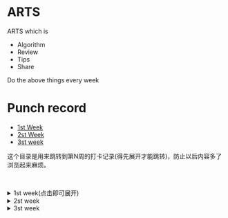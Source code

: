 # ARTS

ARTS which is 

- Algorithm
- Review
- Tips
- Share

Do the above things every week

# Punch record

- [1st Week](#1)
- [2st Week](#2)
- [3st week](#3)

这个目录是用来跳转到第N周的打卡记录(得先展开才能跳转)，防止以后内容多了浏览起来麻烦。

&nbsp;
&nbsp;
&nbsp;
&nbsp;

 

<details>
	<summary>1st week(点击即可展开)</summary>
	
### <span id="1">Algorithm</span>

```
1. Two Sum(Easy)

Given an array of integers, return indices of the two numbers such that they add up to a specific target.

You may assume that each input would have exactly one solution, and you may not use the same element twice.

Example:

Given nums = [2, 7, 11, 15], target = 9,

Because nums[0] + nums[1] = 2 + 7 = 9,
return [0, 1].
```

solution:
```golang
# 两次遍历，暴力破解，时间复杂度为 O(n^2)
func twoSum(nums []int, target int) []int {
    for i:=0;i<len(nums);i++{
        for j:=0;j<len(nums);j++{
            if i!=j&&nums[i]+nums[j]==target{
                return []int{i,j}
            }
        }
    }
    return []int{}
}
```



### review

最近在学MIT的 [6.828](https://pdos.csail.mit.edu/6.828/2018/schedule.html),一门教你怎么动手设计与实现一个操作系统内核的课程。在学习的过程中有个作业是熟悉汇编语言，所以我打算翻译一下这本书的中的汇编语言部分的1.3一小节。
[PC Assembly Language Book](https://pdos.csail.mit.edu/6.828/2018/readings/pcasm-book.pdf)

<details>
  <summary>(点击即可展开翻译的内容)</summary>

## 1.3 汇编语言
### 1.3.1机器语言
每一种类型的CPU都只能明白它独自的机器语言，机器语言中的指令是以字节的形式存储在内存中的数据，每个指令都拥有着它唯一的数字码，也被称为操作码(operation code),许多指令同时还包含着数据。

机器语言远没有高级语言那么简单易读，比如把EAX和EBX寄存器加起来的值赋给EAX可以写为：

    03 C3
这确实难以读懂，所幸的是一个程序可以调用汇编器代替人类完成这些沉闷的工作

### 1.3.2 汇编语言
一个汇编程序将会以文本的形式存储起来，每个汇编指令都精确地代表着一个机器指令。比如用汇编描述上面的机器码可以写为：

    add eax,ebx
这么看起来确实比机器语言简单易读多了，add这个词是加法指令的助记符。汇编指令的通用格式为：

    助记符(指令)   操作数(运算对象)
一个汇编器就是一个阅读带有汇编指令的文本文件并将其转换为机器指令的程序。而编译器就是为高级语言做类似转换的程序，一个汇编器会比编译器要简单得多，每一条汇编声明都直接表示着一个机器指令，高级语言则更为复杂且需要更多的机器指令表示。

  高级语言和汇编语言之间还有一个很重要的差异，每一种CPU除了有自己的机器语言外还有自己才能读懂的汇编语言，所以通过汇编语言在不同机器架构之间移植程序要比高级语言复杂得多。
  
  本书的例子使用Netwide的汇编，简称为 NASM，它可以在互联网上免费获取。更通用的汇编是微软的汇编 (MASM)或者 Borland的汇编 (TASM), MASM/TASM 与 NASM的汇编语言在语法上有些差异
  
  ### 1.3.3 运算对象
  不同机器码的运算对象在数量与类型上都有所不同，每个指令本身都有一个固定的运算对象(0到3)，操作数可以拥有以下类型：
  
- 寄存器(register):这些操作数可以直接调用ＣＰＵ寄存器的内容
- immediate(直译过来好怪):这些是指令自身固定的值
- implied:这些操作数没有直接的显示出来，比如使用增加指令把一个数加到寄存器或内存中，那个数就是隐式的
- 
### 1.3.4 基本指令
最基本的指令是 MOV指令，它将数据从一个地方移动另一个地方(就像高级语言的赋值操作符)。例如：

    mov dest,src
这个指令将 src中的数据复制到dest中，需要注意的是两个运算对象都不能为内存运算对象，((直译过来的，我也没明白什么是内存运算对象)。而且在使用各种指令的时候需要注意一些专有的规则，比如两个运算对象大小必须相等。例子：
    
    mov eax,3; 将3存入EAX寄存器中(3是immediate 操作数)
    mov bx,ax; 将AX的值存入BX寄存器中

ADD指令通常用于整数的相加

    add eax,4; eax = eax + 4
    add al,ah; al = al + ah

SUB指令用于整数的相减

    sub bx,10; bx = bx - 10
    sub ebx,edi; ebx = ebx -edi

INC和DEC为自增和自减运算符
    inc ecx ; ecx++
    dec dl ; dl--

### 1.3.5 Directives(指令?)
指令是汇编器的工件而不是CPU的(A directiveis an artifact of the assembler not the CPU)，它们通常用于命令汇编器执行某些任务，他们不需要翻译成机器码，directives通常用于:

- 定义常量
- 申请内存
- 将内存分段
- 按条件选择源码/条件编译？(conditiionally include source code)
- 包含其他文件
- 
NASM汇编像C语言一样拥有预处理器这个机制，而且还有很多预处理器命令。不同之处在于，NASM的预处理命令以%开头，而不是#

**equ 命令**

equ命令用于定义一个符号(symbol)，符号被命名为常量，可以在汇编程序中使用，格式如下：

    sybol equ value ;符号的值不可以再重新定义
    
**%define 命令**

%define 就像c中的#define，被用来定义常量宏，例如：

    %define SIZE 100
    move eax,SIZE
上面这段代码定义了一个值为100的常量宏SIZE，并将SIZE赋值给eax。宏比符号(symbol)更加灵活，可以重新给定义(赋值)，而符号(symbol)不可以

**数据命令(data directives)**

数据命令(data directives)用于为数据段(data segment)申请内存空间，有两种方式可以让内存得以保留，一是单纯地申请一块内存空间，二是申请内存空间并初始化值。第一种方法可以通过RES X命令来实现，X表示对象的大小，下面有一张表格说明了X的大小


|    Unit    | Letter |
|------------|--------|
| byte       | B      |
| word       | W      |
| doble word | D      |
| quad word  | Q      |
| ten bytes           |T        |

第二中方法用DX命令，X代表对象的大小，下面的例子演示了两种方法的不同，通常用一个标签标记内存中的位置，可以通过这个标签来引用这块内存

    L1    db     0        ; byte labeled L1 with initial value 0
    L2    dw     1000     ; word labeled L2 with initial value 1000
    L3    db     110101b  ; byte initialized to binary 110101 (53 in decimal)
    L4    db     12h      ; byte initialized to hex 12 (18 in decimal)
    L5    db     17o      ; byte initialized to octal 17 (15 in decimal)
    L6    dd     1A92h    ; double word initialized to hex 1A92
    L7    resb   1        ; 1 uninitialized byte
    L8    db     "A"      ; byte initialized to ASCII code for A (65)
    
    单引号和双引号效果都一样，所定义的数据会被存储在连续的内存中，如L2会紧跟着L1的位置

    L9    db     0, 1, 2, 3              ; defines 4 bytes   
    L10   db     "w", "o", "r", ’d’, 0   ; defines a C string = "word"  
    L11   db     ’word’, 0               ; same as L10

    当定义一个很长的序列的时候，NASM的times就可以排上用场了，这个命令以指定的次数重复一个操作数
    L12   times 100 db 0                 ; equivalent to 100 (db 0)’s
    L13   resw   100                     ; reserves room for 100 words

代码中的标签可以用来引用数据，有两种使用标签的方式。如果只是单纯一个标签，它会被当成一个数据的地址(或偏移)。如果标签被放在一个方括号("[]")里，他会被当成那块地址上的数据。换句话说，第一种用法就像C中的指针，标签表示一个内存地址。第二种就像C中的反引用操作符(* pointer)，以指针反引变量的值(MASM/TASM的语法则稍有些不同)。注意在32位模式下，地址也是32位的，标签使用例子如下：

    mov    al, [L1]      ; copy byte at L1 into AL2
    mov    eax, L1       ; EAX = address of byte at L1
    mov    [L1], ah      ; copy AH into byte at L1
    mov    eax, [L6]     ; copy double word at L6 into EAX
    add    eax, [L6]     ; EAX = EAX + double word at L6
    add    [L6], eax     ; double word at L6 += EAX
    mov    al, [L6]      ; copy first byte of double word at L6 into AL
    
例子的最后一行演示了NASM汇编的一个重要特性，汇编器并不知道它所引用的那个数据的类型，能否正确地使用标签取决于程序员的水平。稍后你会看到很多例子，将数据的地址存入寄存器中，并且就像使用C的指针变量一样使用寄存器。同样地，汇编器也不会检查指针是否正确地被使用，所以汇编语言比C更容易出错。

思考下列指令：

    mov    [L6], 1             ; store a 1 at L6
这条声明出现了 "未指定操作大小的错误"，为什么呢？因为汇编器不知道把要1当成byte、
word、还是doble word类型，所以应该改为这样：

    mov    dword [L6], 1             ; store a 1 at L6
    
等于告诉了汇编器将1当成 doble word类型，或者你改为其他类型也可以：WORD、BYTE。

### 1.3.6 输入输出

输入输出是非常依赖于系统的活动，它调用了系统硬件的接口。比如像C这类高级语言，提供了为执行日常任务的标准库，标准库中拥有着简单、统一的I/O编程接口。而汇编语言只提供非标准库，它们可以直接访问硬件(保护模式下的特权操作)，或使用操作系统系统底层调用。

汇编语言与C语言的组合的情况很常见，有一个好处就是汇编可以使用C标准库中的I/O接口，但得清楚它们之间调用的规则，而且规则很复杂，暂时就不介绍了(稍后有介绍)。为了简化这些规则，作者封装了底层的细节，提供了一系列简单的接口。如下：

    print_int 打印存储在EAX中的整型值
    print_char 打印存储在AL中的ASCII值
    print_string 打印存储在EAX中的字符串内容
    print_nl 打印换行符
    read_int 从键盘读入输入，将其存入EAX寄存器中
    read_char 从键盘读取输出，将其ASCII码存如EAX寄存器中

除了读接口，其他接口都保留了寄存器的值，这些接口修改寄存器的值。为了能使用这些接口，得先用预处理命令声明，格式为: %include ，调用作者的接口则使用以下命令:

    %include "asm_io.inc"
如要使用打印接口，先载入包含正确值的EAX，然后使用CALL指令调用它。CALL命令就相当于高级语言的函数调用，它会跳转到函数调用的地方，执行完毕后再返回。下面将有几个例子演示I/O接口的使用：

### 1.3.7 调试

作者的库中还包含了一些调试程序，这些接口显示了计算机的状态，接口实际上是保存CPU当前状态的宏，然后开启一个子进程(subroutine)调用。这些宏定义在"asm_io.in"文件中，宏可以像使用普通命令一样被使用，宏中的运算对象以分号隔开。

这里有四个调试接口，dumpregs ,dumpmem, dumpstack, dumpmath，分别显示寄存器、内存、栈(stack)、数字协处理器(math coprocessor)的值.

- dump_regs:这个宏将计算机寄存器的值打印到标准输出中(十六进制格式)，同时也显示FLAGS寄存器中的位集合(bits set),比如，0 FLAGS为1，则显示ZF，如果为0，则不显示(f the zero flag is 1,ZFis displayed. If it is 0, it is not displayed),同时它还打印一个整型参数,这个可以用来区别不同的dumpregs命令
- dump_mem：这个宏打印内存中的值(十六进制)，同时作为ASCII字符。它们是由分号分隔的3个参数，第一个是标记输出的整数(仅作为dumpregs的参数)，第二个参数是一个地址，最后一个参数是在地址后显示的16字节段落(paragraph)的数量,显示的内存会在请求地址的第一个段落边界处开始。
- dump_stack:这个宏会输出CPU栈中的值(栈会在第四章中提到),栈被组织为doble word类型，接口也会以这种类型显示它，它也是由分号分隔的3个参数，第一个参数是整型的标签(就像 dump_regs),第二个是地址之下EBP寄存器拥有的double word个数，第三个是EBP地址之上的double word个数(the second is the number of double words to displaybelowthe addressthat theEBPregister holds and the third argument is the number ofdouble words to displayabovethe address inEBP)
- dump_math:这个宏会输出数字协处理(math coprocessor)寄存器中的值，它用单个参数标记输出，就像dump_regs所做的一样。

    


</details>

**感想**

这应该算是我第一次真正意义上的翻译技术文档，我发现翻译文档是件苦活，而且我的英语水平很一般连四级都没过(虽然我觉得我已经超过了这个水平)，翻译起来就更不容易了，但为了提高英语阅读能力，还是咬牙下决心把它翻译出来。在翻译过程中所遇到的一些词和句子直译起来很奇怪，这种情况我就把原文粘贴下来放在括号里，还有些翻译过来太啰嗦了，会使读者混淆其义，我就做一些适当的更改，使其读起来更流畅些。虽然只是翻译一小节，但却整整花了我一天的时间，同时收获也不小，发现自己慢慢地适应了这个过程。

我之所以翻译这个文档，一是觉得自己的英语阅读水平很一般，而这种水平的阅读能力在阅读英语原文时，有种似懂非懂的云里雾里的感觉，这会使我在阅读时漏掉某些重要的概念，很多概念往往隐含在简单的行里字间的描述，而如果把它翻译过来就会有种"踏实"的感觉，因为翻译的过程首先是你先清楚每个单词的意思，然后按照感觉把这些单词的顺序进行整理，组合成一个通顺流畅的句子。(好吧，我承认在面对一些复杂的从句的时候，我的语法水平已经帮不上忙了，愧对老师)有时候为了使句子更符合英文的原意，不能直译，还得适当的进行添加或删除某些部分。这个过程一开始很痛苦，但慢慢地适应后收获还是不错的。

### Tips

分享一个有意思的markdown语法技巧，比如有时候我们在写作的时候，为了提供一个简洁的大纲，希望把某些细节隐藏起来，方便读者阅读(其实我上面就有用到这个技巧，那个三角号，点击即可展开内容)，下面做一个演示：

**BASH语法**

<details>
	<summary>变量声明</summary>

```bash
NAME="John"
echo $NAME
echo "$NAME"
echo "${NAME}!"
```
</details>


<details>
	<summary>条件执行</summary>

```bash
git commit && git push
git commit || echo "Commit failed"
```
</details>


<details>
	<summary>函数声明与使用</summary>

```bash	
get_name() {
  echo "John"
}
echo "You are $(get_name)"
```

</details>

嘻嘻，是不是很有意思，点一下就展开，再点一下就收缩了。其实它是通过两个标签实现的，格式如下 

	<details>
		<summary>这里写概要</summary>

		这里写你想收缩起来的内容(注意，最好空一行，否则有些markdown语法会解释失败)
	</details>
好了，就这么简单。


### Share

在学习汇编的过程中，遇到两种风格的汇编，NASM和GNU的汇编，前者使用Intel语法，后者使用AT&T语法。它们之间的语法有些不同(在我看来是很大的不同),这里有篇[文章](http://www.delorie.com/djgpp/doc/brennan/brennan_att_inline_djgpp.html)简单的介绍它们之间的不同

比如 命名寄存器：

	AT&T:  %eax
	Intel: eax

寄存器的顺序(AT&T和Intel顺序相反)：

	AT&T: movl %eax ,%ebx
	Intel: mov ebx ,eax

常量/immedite 值，AT&T多了个前缀"%":

	AT&T: movl %_booga ,%eax
	Intel: mov  eax,_booga


虽然作者说他是AT&T汇编的粉丝，还声称AT&T语法比较有逻辑性，但我怎么看都觉得AT&T语法有些反人类，多了很多没有必要的东西，远不如Intel语法简洁，或许是我刚接触汇编的原因把。	
</details>

	
<details>
	<summary>2st week</summary>

### <span id="2">Algorithm</span>

<details>
	<summary>题目</summary>

```
70. Climbing Stairs(Easy)
You are climbing a stair case. It takes n steps to reach to the top.

Each time you can either climb 1 or 2 steps. In how many distinct ways can you climb to the top?

Note: Given n will be a positive integer.

Example 1:

Input: 2
Output: 2
Explanation: There are two ways to climb to the top.
1. 1 step + 1 step
2. 2 steps
Example 2:

Input: 3
Output: 3
Explanation: There are three ways to climb to the top.
1. 1 step + 1 step + 1 step
2. 1 step + 2 steps
3. 2 steps + 1 step
```

</details>

<details>
	<summary>解法</summary>

**思路**

爬楼梯，每次可以上一阶或两阶，当有n阶楼梯时，那么走到第n阶的方法数等于第n-1和第n-2的方法书之和，这其实就是一个fibonacci数列:

f(n) = f(n-1)+f(n-2)

**代码**
```golang
func climbStairs(n int) int {
    if n<=2{
        return n
    }
    a,b:=1,2
    
    for i:=0;i<n-2;i++{
        a,b=b,a+b
    }
    return b
    
}
```
</details>

### Review

这周忙于找工作，和赶毕业论文，弄得焦头烂额。本想拖到周日再写，但是周日还要面试，趁今晚有点空闲时间就写了，本周的review打算翻译与linux 系统日志相关的文章。

我们在学习linux过程中都某些分水岭，比如刚开始基础linux的时候只会简单的命令，如 ls、cd、ping 等简单命令，后来慢慢开始了解如何关闭一个进程，如何创建一个用户，如何更改文件的权限等。但我们肯定不会只满足于此，而如果想向下一个阶段迈进，达到能独立编写shell脚本，处理一些日常任务，就需要系统地接触linux中各方面的知识。分享一个系统地学习linux基础的网站,[点击即可](https://linuxjourney.com/)。

这个网站从最基本的文件系统操作，到简单的字符串处理，再到内核相关的知识都有涵盖，而且每一个重要的知识点都专门分一个主题来介绍，这周打算翻译系统日志部分

<details>
	<summary>点击查看翻译内容</summary>

### 1. 系统日志

你系统中的后台服务、内核、守护进程无时不刻都在运行，自然也会产生一些数据以日志的形式保存在系统中，它以人类可读的日记方式记载着操作系统中发生的事件，而这些数据通常保存在 /var目录下，/var目录保存着可变化的数据，比如日志。

这些日志信息是如何从系统中获取的呢？它是由一个叫 "syslog"的服务把这些信息发送给系统日志器(system logger)

syslog通常包含许多组件，其中一个重要的组件是"syslogd"守护进程(更新的linux发行版中使用rsyslogd)，它等待系统产生的事件消息，并过滤出它想要的，然后将其以文件的格式存起来或发送给终端，也可能会将它丢弃。

你可能会觉得这个系统日志器会统一存放并管理日志，但恰恰相反，你会看到许多应用都有自身的日志规则并生成不同的日志文件，不过通用格式的日志都会包含时间戳(timestamp)和日志细节

这里从日志中摘抄一行作为例子：
```

pete@icebox:~$ less /var/log/syslog

Jan 27 07:41:32 icebox anacron[4650]: Job `cron.weekly' started
```

可以看到cron服务在1月27 07:41:32运行cron.weekly，当然你也可以查看收集在/var/log/syslog中的所有日志信息

### 2. syslog服务

syslog服务管理日志和将日志发送到系统日志器(system logger)中，Rsyslog则是syslog的升级版，大多数linux发行版应该都会使用这个升级版，所有syslog所收集的日志都可以在/var/log/syslog中找到(除了认证信息)。

为了找出系统日志器(system logger)所维护的文件，得查找/etc/rsyslog.d中配置文件

```
pete@icebox:~$ less /etc/rsyslog.d/50-default.conf 

# First some standard log files.  Log by facility.

#

auth,authpriv.*                 /var/log/auth.log

*.*;auth,authpriv.none          -/var/log/syslog

#cron.*                         /var/log/cron.log

#daemon.*                       -/var/log/daemon.log

kern.*                          -/var/log/kern.log

#lpr.*                          -/var/log/lpr.log

mail.*                          -/var/log/mail.log

#user.*                         -/var/log/user.log
```

文件中的日志规则代表，左边的选择器将日志输出到到右边的文件中。有一点需要注意，并不是所有的应用或服务都是用rsyslog管理它们的日志，所以如果你想知道他们具体使用什么管理日志，得在这个目录里找

让我们来看一下日志是如何运作的，你可以手动的用日志器命令发送一条日志：

```
logger -s Hello
```
好了，你可以查看 /var/log/syslog文件，你会发现多了一条日志。

### 3. 通用日志(general logging)

系统中包含了许多的日志文件，很多重要的日志都放在/sys/log目录下，但我们并不会分析所有这些日志文件，我们选择几个主要的来讨论。

有两种通用的日志文件可以查看系统正在做的事

**/var/log/messages**
这个日志包含了非紧急(non-critical)、非调试(not-debug)消息，包括启动(bootup)、验证(auth)、计划任务(cron)、守护进程(daemon)中所输出的日志,可以帮助你查看你的机器是如何运作的

**/var/log/syslog**
这个文件包含了除验证(auth)外的所有消息，对于在你机器上的错误调试非常有用。

这两个日志文件对于追查错误来说，已经足够了。但是，如果您只想查看特定的日志组件，那么也会有单独的日志

### 4. 内核日志

**/var/log/dmesg**

在启动时，系统会记录内核缓冲区中的信息，它展示了系统在启动时硬件驱动、内核和内核状态的一些信息。你可以在/var/log/dmesg 文件中找到这些信息，这些信息每次在启动的时候都会被刷新。或许你现在暂时用不上，但当你遇到某些与启动相关或硬件驱动的问题时，这个日志就派上用场了，你甚至可以用dmesg 命令查看这些信息。

**/var/log/kern.log**

另一你可以查看内核信息的文件是/var/log/kern.log ，它记录了系统中的事件与内核信息，也包括dmesg的输出。


### 5. 验证日志(Authentication Logging)

当你登录出现问题时，身份验证日志可以帮到你。

**/var/log/auth.log** 这个文件包含了系统授权日志，如用户登录和使用的认证方法。

样例：

	Jan 31 10:37:50 icebox pkexec: pam_unix(polkit-1:session): session opened for user root by (uid=1000)



### 6. 管理日志文件

日志文件生成了许多数据，这些数据被存储在磁盘中，同时也带来了许多问题。大多数情况下，我们只想查看更新的日志，同时更高效地管理磁盘空间。如何做到这点呢?答案是： logrotate

logrotate 工具为我们提供了日志管理，它有一个配置文件允许我们指定数目或指定哪些日志需要保存，也可以压缩日志节省存储空间。logrotate工具作为计划任务(cron)每天运行一次，配置文件可在/etc/logrotate.d.中找到。

虽然还有其他管理日志的工具，但logrotate是最常用的一个。


</details>

### Tips

分享一个有意思的技巧，系统中(包含Window和类UNIX)的hosts文件。

我们都知道当在浏览器输入域名的时候，浏览器会调用系统的接口向DNS查询对应的IP，但其实在DNS查询之前，它是先查找hosts文件中域名映射的IP，也就是说hosts文件的优先级是比DNS查询要高的。

那么这有什么用呢？你想啊，如果我把百度的域名 www.baidu.com 映射到0.0.0.0，那就意味着你每次访问百度都会映射到一个无效的IP，自然就上不了网了。

你可以用来搞怪别人，写一个脚本把一些主流的域名都映射到无效的IP，然后他会发现怎么突然上不了网了，但是我建议你在干这个之前先买好保险。

你甚至可以用来屏蔽一些广告，把一些广告的域名映射到一个无效的IP中，这样每次都加载失败自然就等于把广告屏蔽了。

下面以Ubuntu为例，以管理员权限权限打开/etc/hosts文件(因为文件权限只允许管理员写入)：

	vim /etc/hosts

然后你会看到类型的内容:

```
127.0.0.1	localhost
127.0.1.1	jack-VirtualBox

# The following lines are desirable for IPv6 capable hosts
::1     ip6-localhost ip6-loopback
fe00::0 ip6-localnet
ff00::0 ip6-mcastprefix
ff02::1 ip6-allnodes
ff02::2 ip6-allrouters
```

然后在第三行下添加:

	0.0.0.0   www.baidu.com

用vim保存退出的时候记得带上！符号，即: wq!  (因为文件权限只允许管理员写入)

好了，然后你上一下百度，发现上不了，^_^.

### Share

本周的Share打算分享一位网友的博客，他把Leetcode上大部分题都刷完了，而且很多题还给了几种解法并详细地分析思路，然后做一个汇总。我其实真的很佩服这些人，上千道算法题，即使每天刷一道，而且得连续不断地刷，这样也要两年多的时间。这还没完，还把解过的题都整理起来，附上解题思路，这个过程想想都觉得十分不容易。

我特别的佩服这些人的毅力，他们一直都是我学习的榜样，而且我也打算要这么干，md,想想都刺激。

好了，链接在这，[点就好](https://www.cnblogs.com/grandyang/p/4606334.html)
</details>

<details>
	
<summary>3st week</summary>

### <span id="3">Algorithm</span>

<details>

<summary>题目</summary>

```
Given an array nums and a value val, remove all instances of that value in-place and return the new length.

Do not allocate extra space for another array, you must do this by modifying the input array in-place with O(1) extra memory.

The order of elements can be changed. It doesn't matter what you leave beyond the new length.

Example 1:

Given nums = [3,2,2,3], val = 3,

Your function should return length = 2, with the first two elements of nums being 2.

It doesn't matter what you leave beyond the returned length.
Example 2:

Given nums = [0,1,2,2,3,0,4,2], val = 2,

Your function should return length = 5, with the first five elements of nums containing 0, 1, 3, 0, and 4.

Note that the order of those five elements can be arbitrary.

It doesn't matter what values are set beyond the returned length.
```
</details>

<details>

<summary>解法</summary>

要求in-place操作移除给定数组上的指定元素，很明显用双指针的思想，遍历一遍即可。用一个"指针"记录非val元素的索引，一个"指针"遍历整个数组，如果遇到非val元素，两个"指针"交换位置即可，时间复杂度O(n)

```golang
func removeElement(nums []int, val int) int {
    if len(nums)<1{
        return 0
    }
    index:=-1
    
    for i:=0;i<len(nums);i++{
        if nums[i]!=val{
            index++
            nums[i],nums[index]=nums[index],nums[i]
        }
        
    }
    return index+1
    
}
```

</details>

### Review

这周给找工作的事弄得有些迷茫了，面了两家结果都不太理想，算了车到山前必有路。

本周翻译与系统初始化相关的一部分内容

<details>
	
<summary>翻译内容(点击即可展开)</summary>

英语还没过四级，翻译水平有限，轻喷。

### System V 概述

init主要作用是用来启动或关闭系统中主要的进程，在 Linux中主要有三种init的实现，分别是System V, Upstart 和 systemd，在本节中将介绍最传统的init版本，也叫System V init或Sys V (发'System Five'的音)

鉴别你系统中是否使用System V init很简单，如果你的系统中包含 /etc/initab 文件，则说明很有可能就是使用该版本的init。

Sys V 按顺序地启动或关闭进程，比如你想启动foot-a 和foot-b进程，必须确保foot-a已经运行了才能执行foot-b。Sys V是以脚本的形式执行这些操作，你可以编写自己的脚本或使用系统内置的。(直译过来感觉有些啰嗦，就删了部分内容)

使用init的这种实现的优点是，解决依赖关系相对容易，但一次只能启动或关闭一个进程，执行foo-b前得先执行foo-a，所以性能并不理想。

当运行Sys V时，机器的状态由运行级别定义，运行级别被设定为0-6。这些模式在不同的发行版上有些不同，但大致如下:

	0: 关闭(Shutdown)
	1: (单一用户模式)Single User Mode
	2: (无网络多用户模式)Multiuser mode without networking
	3: (有网络多用户模式)Multiuser mode with networking
	4: (未使用)Unused
	5: (带图形界面有网络的多用户模式)Multiuser mode with networking and GUI
	6: (重启)Reboot

当你的系统启动时，它会查看你所运行的级别，并执行位于该运行级别配置中的脚本。这些脚本位于 /etc/rc.d/rc[运行级别数字].d/ or /etc/init.d下，以S(start)和K(kill)开头的脚本名则代表启动和关闭，字符旁的数字代表运行在其中的序列，比如:

	pete@icebox:/etc/rc.d/rc0.d$ ls

	K10updates  K80openvpn        

表明当运行级别切换到0时，机器将尝试运行脚本终止 updates和openvpn服务。你可以在/etc/inital文件中查看机器启动时的运行级别，当然也可以改变默认的运行级别。

有一点需要注意，Sys V正在缓慢地被取代，或许不是今天或几年后。但是即便被取代，你也会看到运行级别这个概念出现在其他init的实现中，这主要是为了支持那些仅使用System V init脚本启动或停止的服务

### System V 服务

你可以使用许多命令行工具来管理 System V 服务

列出所有服务

	service --status-all

开启一个服务
	
	sudo service  networking start

停止一个服务

	sudo service networking stop

重启一个服务

	sudo service networking restart

这些命令并非只针对System V服务有效，同时也可以用来管理Upstart 服务。因为linux正在尝试从传统的Sys V init 脚本中迁移，所以还得需要一些工具帮助它过渡。

### Upstart 概述

Upstart按标准(canonical)开发，所有曾经有一段时间是ubuntu上的init实现。但是现代化的Ubuntu init实现时systemd。

Upstart被创造来改善了Sys V中的某些问题，比如严格的启动过程、阻塞任务等。Upstart的事件和工作驱动模型(job driven model)允许它在事件发生时对事件做出响应

鉴别你系统中是否使用Upstart很简单，只要看是否存在/usr/share/upstart目录即可

jobs是upstart 执行的操作，事件(events)是从其他进程接收的消息用于触发作业(jobs)，下面来看一下jobs列表与它的配置

```

pete@icebox:~$ ls /etc/init

acpid.conf                   mountnfs.sh.conf

alsa-restore.conf            mtab.sh.conf

alsa-state.conf              networking.conf

alsa-store.conf              network-interface.conf

anacron.conf                 network-interface-container.conf
```

在job的配置里，包含了如何开始和什么时候开启job的信息

比如在networking.conf文件中，可以简单的描述为

```

start on runlevel [235]

stop on runlevel [0]
```

这意味着在运行级别2、3、5时会开启networking设置，在运行级别为0时关闭它。当查看不同地job配置文件时，会有许多种编写配置文件的方式.


Upstart工作流程

1. 首先从/etc/init文件中加载job配置
2. 一旦启动事件发生，它将运行由事件触发的作业(job)
3. 这些作业(job)会产生新的事件，而新的事件又会触发更多的作业(job)
4. upstart持续地重复这个过程，直到执行完待完成的作业


</details>



### Tips

本周Tips分享如何在Ubuntu下更好软件源的方式，这是以前写的一篇[文章](https://segmentfault.com/a/1190000017244124)。 这几天没在状态，没怎么输入，都在翻老底了。

### Share

本周要分享一段代码，或许与最初陈皓前辈所提的ARTS标准有些偏移，但我觉得很有意思，所以拿出来分享一下。

<details>
<summary>shell版俄罗斯方块代码</summary>

```bash
#!/bin/bash
 
# Tetris Game
# 10.21.2003 xhchen<[email]xhchen@winbond.com.tw[/email]>
 
#APP declaration
APP_NAME="${0##*[\\/]}"
APP_VERSION="1.0"
 
 
#颜色定义
cRed=1
cGreen=2
cYellow=3
cBlue=4
cFuchsia=5
cCyan=6
cWhite=7
colorTable=($cRed $cGreen $cYellow $cBlue $cFuchsia $cCyan $cWhite)
 
#位置和大小
iLeft=3
iTop=2
((iTrayLeft = iLeft + 2))
((iTrayTop = iTop + 1))
((iTrayWidth = 10))
((iTrayHeight = 15))
 
#颜色设置
cBorder=$cGreen
cScore=$cFuchsia
cScoreValue=$cCyan
 
#控制信号
#改游戏使用两个进程，一个用于接收输入，一个用于游戏流程和显示界面;
#当前者接收到上下左右等按键时，通过向后者发送signal的方式通知后者。
sigRotate=25
sigLeft=26
sigRight=27
sigDown=28
sigAllDown=29
sigExit=30
 
#七中不同的方块的定义
#通过旋转，每种方块的显示的样式可能有几种
box0=(0 0 0 1 1 0 1 1)
box1=(0 2 1 2 2 2 3 2 1 0 1 1 1 2 1 3)
box2=(0 0 0 1 1 1 1 2 0 1 1 0 1 1 2 0)
box3=(0 1 0 2 1 0 1 1 0 0 1 0 1 1 2 1)
box4=(0 1 0 2 1 1 2 1 1 0 1 1 1 2 2 2 0 1 1 1 2 0 2 1 0 0 1 0 1 1 1 2)
box5=(0 1 1 1 2 1 2 2 1 0 1 1 1 2 2 0 0 0 0 1 1 1 2 1 0 2 1 0 1 1 1 2)
box6=(0 1 1 1 1 2 2 1 1 0 1 1 1 2 2 1 0 1 1 0 1 1 2 1 0 1 1 0 1 1 1 2)
#所有其中方块的定义都放到box变量中
box=(${box0[@]} ${box1[@]} ${box2[@]} ${box3[@]} ${box4[@]} ${box5[@]} ${box6[@]})
#各种方块旋转后可能的样式数目
countBox=(1 2 2 2 4 4 4)
#各种方块再box数组中的偏移
offsetBox=(0 1 3 5 7 11 15)
 
#每提高一个速度级需要积累的分数
iScoreEachLevel=50        #be greater than 7
 
#运行时数据
sig=0                #接收到的signal
iScore=0        #总分
iLevel=0        #速度级
boxNew=()        #新下落的方块的位置定义
cBoxNew=0        #新下落的方块的颜色
iBoxNewType=0        #新下落的方块的种类
iBoxNewRotate=0        #新下落的方块的旋转角度
boxCur=()        #当前方块的位置定义
cBoxCur=0        #当前方块的颜色
iBoxCurType=0        #当前方块的种类
iBoxCurRotate=0        #当前方块的旋转角度
boxCurX=-1        #当前方块的x坐标位置
boxCurY=-1        #当前方块的y坐标位置
iMap=()                #背景方块图表
 
#初始化所有背景方块为-1, 表示没有方块
for ((i = 0; i < iTrayHeight * iTrayWidth; i++)); do iMap[$i]=-1; done
 
 
#接收输入的进程的主函数
function RunAsKeyReceiver()
{
        local pidDisplayer key aKey sig cESC sTTY
 
        pidDisplayer=$1
        aKey=(0 0 0)
 
        cESC=`echo -ne "\033"`
        cSpace=`echo -ne "\040"`
 
        #保存终端属性。在read -s读取终端键时，终端的属性会被暂时改变。
        #如果在read -s时程序被不幸杀掉，可能会导致终端混乱，
        #需要在程序退出时恢复终端属性。
        sTTY=`stty -g`
 
        #捕捉退出信号
        trap "MyExit;" INT TERM
        trap "MyExitNoSub;" $sigExit
 
        #隐藏光标
        echo -ne "\033[?25l"
 
 
        while :
        do
                #读取输入。注-s不回显，-n读到一个字符立即返回
                read -s -n 1 key
 
                aKey[0]=${aKey[1]}
                aKey[1]=${aKey[2]}
                aKey[2]=$key
                sig=0
 
                #判断输入了何种键
                if [[ $key == $cESC && ${aKey[1]} == $cESC ]]
                then
                        #ESC键
                        MyExit
                elif [[ ${aKey[0]} == $cESC && ${aKey[1]} == "[" ]]
                then
                        if [[ $key == "A" ]]; then sig=$sigRotate        #<向上键>
                        elif [[ $key == "B" ]]; then sig=$sigDown        #<向下键>
                        elif [[ $key == "D" ]]; then sig=$sigLeft        #<向左键>
                        elif [[ $key == "C" ]]; then sig=$sigRight        #<向右键>
                        fi
                elif [[ $key == "W" || $key == "w" ]]; then sig=$sigRotate        #W, w
                elif [[ $key == "S" || $key == "s" ]]; then sig=$sigDown        #S, s
                elif [[ $key == "A" || $key == "a" ]]; then sig=$sigLeft        #A, a
                elif [[ $key == "D" || $key == "d" ]]; then sig=$sigRight        #D, d
                elif [[ "[$key]" == "[]" ]]; then sig=$sigAllDown        #空格键
                elif [[ $key == "Q" || $key == "q" ]]                        #Q, q
                then
                        MyExit
                fi
 
                if [[ $sig != 0 ]]
                then
                        #向另一进程发送消息
                        kill -$sig $pidDisplayer
                fi
        done
}
 
#退出前的恢复
function MyExitNoSub()
{
        local y
 
        #恢复终端属性
        stty $sTTY
        ((y = iTop + iTrayHeight + 4))
 
        #显示光标
        echo -e "\033[?25h\033[${y};0H"
        exit
}
 
 
function MyExit()
{
        #通知显示进程需要退出
        kill -$sigExit $pidDisplayer
 
        MyExitNoSub
}
 
 
#处理显示和游戏流程的主函数
function RunAsDisplayer()
{
        local sigThis
        InitDraw
 
        #挂载各种信号的处理函数
        trap "sig=$sigRotate;" $sigRotate
        trap "sig=$sigLeft;" $sigLeft
        trap "sig=$sigRight;" $sigRight
        trap "sig=$sigDown;" $sigDown
        trap "sig=$sigAllDown;" $sigAllDown
        trap "ShowExit;" $sigExit
 
        while :
        do
                #根据当前的速度级iLevel不同，设定相应的循环的次数
                for ((i = 0; i < 21 - iLevel; i++))
                do
                        sleep 0.02
                        sigThis=$sig
                        sig=0
 
                        #根据sig变量判断是否接受到相应的信号
                        if ((sigThis == sigRotate)); then BoxRotate;        #旋转
                        elif ((sigThis == sigLeft)); then BoxLeft;        #左移一列
                        elif ((sigThis == sigRight)); then BoxRight;        #右移一列
                        elif ((sigThis == sigDown)); then BoxDown;        #下落一行
                        elif ((sigThis == sigAllDown)); then BoxAllDown;        #下落到底
                        fi
                done
                #kill -$sigDown $$
                BoxDown        #下落一行
        done
}
 
 
#BoxMove(y, x), 测试是否可以把移动中的方块移到(x, y)的位置, 返回0则可以, 1不可以
function BoxMove()
{
        local j i x y xTest yTest
        yTest=$1
        xTest=$2
        for ((j = 0; j < 8; j += 2))
        do
                ((i = j + 1))
                ((y = ${boxCur[$j]} + yTest))
                ((x = ${boxCur[$i]} + xTest))
                if (( y < 0 || y >= iTrayHeight || x < 0 || x >= iTrayWidth))
                then
                        #撞到墙壁了
                        return 1
                fi
                if ((${iMap[y * iTrayWidth + x]} != -1 ))
                then
                        #撞到其他已经存在的方块了
                        return 1
                fi
        done
        return 0;
}
 
 
#将当前移动中的方块放到背景方块中去,
#并计算新的分数和速度级。(即一次方块落到底部)
function Box2Map()
{
        local j i x y xp yp line
 
        #将当前移动中的方块放到背景方块中去
        for ((j = 0; j < 8; j += 2))
        do
                ((i = j + 1))
                ((y = ${boxCur[$j]} + boxCurY))
                ((x = ${boxCur[$i]} + boxCurX))
                ((i = y * iTrayWidth + x))
                iMap[$i]=$cBoxCur
        done
 
        #消去可被消去的行
        line=0
        for ((j = 0; j < iTrayWidth * iTrayHeight; j += iTrayWidth))
        do
                for ((i = j + iTrayWidth - 1; i >= j; i--))
                do
                        if ((${iMap[$i]} == -1)); then break; fi
                done
                if ((i >= j)); then continue; fi
 
                ((line++))
                for ((i = j - 1; i >= 0; i--))
                do
                        ((x = i + iTrayWidth))
                        iMap[$x]=${iMap[$i]}
                done
                for ((i = 0; i < iTrayWidth; i++))
                do
                        iMap[$i]=-1
                done
        done
 
        if ((line == 0)); then return; fi
 
        #根据消去的行数line计算分数和速度级
        ((x = iLeft + iTrayWidth * 2 + 7))
        ((y = iTop + 11))
        ((iScore += line * 2 - 1))
        #显示新的分数
        echo -ne "\033[1m\033[3${cScoreValue}m\033[${y};${x}H${iScore}         "
        if ((iScore % iScoreEachLevel < line * 2 - 1))
        then
                if ((iLevel < 20))
                then
                        ((iLevel++))
                        ((y = iTop + 14))
                        #显示新的速度级
                        echo -ne "\033[3${cScoreValue}m\033[${y};${x}H${iLevel}        "
                fi
        fi
        echo -ne "\033[0m"
 
 
        #重新显示背景方块
        for ((y = 0; y < iTrayHeight; y++))
        do
                ((yp = y + iTrayTop + 1))
                ((xp = iTrayLeft + 1))
                ((i = y * iTrayWidth))
                echo -ne "\033[${yp};${xp}H"
                for ((x = 0; x < iTrayWidth; x++))
                do
                        ((j = i + x))
                        if ((${iMap[$j]} == -1))
                        then
                                echo -ne "  "
                        else
                                echo -ne "\033[1m\033[7m\033[3${iMap[$j]}m\033[4${iMap[$j]}m[]\033[0m"
                        fi
                done
        done
}
 
 
#下落一行
function BoxDown()
{
        local y s
        ((y = boxCurY + 1))        #新的y坐标
        if BoxMove $y $boxCurX        #测试是否可以下落一行
        then
                s="`DrawCurBox 0`"        #将旧的方块抹去
                ((boxCurY = y))
                s="$s`DrawCurBox 1`"        #显示新的下落后方块
                echo -ne $s
        else
                #走到这儿, 如果不能下落了
                Box2Map                #将当前移动中的方块贴到背景方块中
                RandomBox        #产生新的方块
        fi
}
 
#左移一列
function BoxLeft()
{
        local x s
        ((x = boxCurX - 1))
        if BoxMove $boxCurY $x
        then
                s=`DrawCurBox 0`
                ((boxCurX = x))
                s=$s`DrawCurBox 1`
                echo -ne $s
        fi
}
 
#右移一列
function BoxRight()
{
        local x s
        ((x = boxCurX + 1))
        if BoxMove $boxCurY $x
        then
                s=`DrawCurBox 0`
                ((boxCurX = x))
                s=$s`DrawCurBox 1`
                echo -ne $s
        fi
}
 
 
#下落到底
function BoxAllDown()
{
        local k j i x y iDown s
        iDown=$iTrayHeight
 
        #计算一共需要下落多少行
        for ((j = 0; j < 8; j += 2))
        do
                ((i = j + 1))
                ((y = ${boxCur[$j]} + boxCurY))
                ((x = ${boxCur[$i]} + boxCurX))
                for ((k = y + 1; k < iTrayHeight; k++))
                do
                        ((i = k * iTrayWidth + x))
                        if (( ${iMap[$i]} != -1)); then break; fi
                done
                ((k -= y + 1))
                if (( $iDown > $k )); then iDown=$k; fi
        done
 
        s=`DrawCurBox 0`        #将旧的方块抹去
        ((boxCurY += iDown))
        s=$s`DrawCurBox 1`        #显示新的下落后的方块
        echo -ne $s
        Box2Map                #将当前移动中的方块贴到背景方块中
        RandomBox        #产生新的方块
}
 
 
#旋转方块
function BoxRotate()
{
        local iCount iTestRotate boxTest j i s
        iCount=${countBox[$iBoxCurType]}        #当前的方块经旋转可以产生的样式的数目
 
        #计算旋转后的新的样式
        ((iTestRotate = iBoxCurRotate + 1))
        if ((iTestRotate >= iCount))
        then
                ((iTestRotate = 0))
        fi
 
        #更新到新的样式, 保存老的样式(但不显示)
        for ((j = 0, i = (${offsetBox[$iBoxCurType]} + $iTestRotate) * 8; j < 8; j++, i++))
        do
                boxTest[$j]=${boxCur[$j]}
                boxCur[$j]=${box[$i]}
        done
 
        if BoxMove $boxCurY $boxCurX        #测试旋转后是否有空间放的下
        then
                #抹去旧的方块
                for ((j = 0; j < 8; j++))
                do
                        boxCur[$j]=${boxTest[$j]}
                done
                s=`DrawCurBox 0`
 
                #画上新的方块
                for ((j = 0, i = (${offsetBox[$iBoxCurType]} + $iTestRotate) * 8; j < 8; j++, i++))
                do
                        boxCur[$j]=${box[$i]}
                done
                s=$s`DrawCurBox 1`
                echo -ne $s
                iBoxCurRotate=$iTestRotate
        else
                #不能旋转，还是继续使用老的样式
                for ((j = 0; j < 8; j++))
                do
                        boxCur[$j]=${boxTest[$j]}
                done
        fi
}
 
 
#DrawCurBox(bDraw), 绘制当前移动中的方块, bDraw为1, 画上, bDraw为0, 抹去方块。
function DrawCurBox()
{
        local i j t bDraw sBox s
        bDraw=$1
 
        s=""
        if (( bDraw == 0 ))
        then
                sBox="\040\040"
        else
                sBox="[]"
                s=$s"\033[1m\033[7m\033[3${cBoxCur}m\033[4${cBoxCur}m"
        fi
 
        for ((j = 0; j < 8; j += 2))
        do
                ((i = iTrayTop + 1 + ${boxCur[$j]} + boxCurY))
                ((t = iTrayLeft + 1 + 2 * (boxCurX + ${boxCur[$j + 1]})))
                #\033[y;xH, 光标到(x, y)处
                s=$s"\033[${i};${t}H${sBox}"
        done
        s=$s"\033[0m"
        echo -n $s
}
 
 
#更新新的方块
function RandomBox()
{
        local i j t
 
        #更新当前移动的方块
        iBoxCurType=${iBoxNewType}
        iBoxCurRotate=${iBoxNewRotate}
        cBoxCur=${cBoxNew}
        for ((j = 0; j < ${#boxNew[@]}; j++))
        do
                boxCur[$j]=${boxNew[$j]}
        done
 
 
        #显示当前移动的方块
        if (( ${#boxCur[@]} == 8 ))
        then
                #计算当前方块该从顶端哪一行"冒"出来
                for ((j = 0, t = 4; j < 8; j += 2))
                do
                        if ((${boxCur[$j]} < t)); then t=${boxCur[$j]}; fi
                done
                ((boxCurY = -t))
                for ((j = 1, i = -4, t = 20; j < 8; j += 2))
                do
                        if ((${boxCur[$j]} > i)); then i=${boxCur[$j]}; fi
                        if ((${boxCur[$j]} < t)); then t=${boxCur[$j]}; fi
                done
                ((boxCurX = (iTrayWidth - 1 - i - t) / 2))
 
                #显示当前移动的方块
                echo -ne `DrawCurBox 1`
 
                #如果方块一出来就没处放，Game over!
                if ! BoxMove $boxCurY $boxCurX
                then
                        kill -$sigExit ${PPID}
                        ShowExit
                fi
        fi
 
 
 
        #清除右边预显示的方块
        for ((j = 0; j < 4; j++))
        do
                ((i = iTop + 1 + j))
                ((t = iLeft + 2 * iTrayWidth + 7))
                echo -ne "\033[${i};${t}H        "
        done
 
        #随机产生新的方块
        ((iBoxNewType = RANDOM % ${#offsetBox[@]}))
        ((iBoxNewRotate = RANDOM % ${countBox[$iBoxNewType]}))
        for ((j = 0, i = (${offsetBox[$iBoxNewType]} + $iBoxNewRotate) * 8; j < 8; j++, i++))
        do
                boxNew[$j]=${box[$i]};
        done
 
        ((cBoxNew = ${colorTable[RANDOM % ${#colorTable[@]}]}))
 
        #显示右边预显示的方块
        echo -ne "\033[1m\033[7m\033[3${cBoxNew}m\033[4${cBoxNew}m"
        for ((j = 0; j < 8; j += 2))
        do
                ((i = iTop + 1 + ${boxNew[$j]}))
                ((t = iLeft + 2 * iTrayWidth + 7 + 2 * ${boxNew[$j + 1]}))
                echo -ne "\033[${i};${t}H[]"
        done
        echo -ne "\033[0m"
}
 
 
#初始绘制
function InitDraw()
{
        clear
        RandomBox        #随机产生方块，这时右边预显示窗口中有方快了
        RandomBox        #再随机产生方块，右边预显示窗口中的方块被更新，原先的方块将开始下落
        local i t1 t2 t3
 
        #显示边框
        echo -ne "\033[1m"
        echo -ne "\033[3${cBorder}m\033[4${cBorder}m"
 
        ((t2 = iLeft + 1))
        ((t3 = iLeft + iTrayWidth * 2 + 3))
        for ((i = 0; i < iTrayHeight; i++))
        do
                ((t1 = i + iTop + 2))
                echo -ne "\033[${t1};${t2}H||"
                echo -ne "\033[${t1};${t3}H||"
        done
 
        ((t2 = iTop + iTrayHeight + 2))
        for ((i = 0; i < iTrayWidth + 2; i++))
        do
                ((t1 = i * 2 + iLeft + 1))
                echo -ne "\033[${iTrayTop};${t1}H=="
                echo -ne "\033[${t2};${t1}H=="
        done
        echo -ne "\033[0m"
 
 
        #显示"Score"和"Level"字样
        echo -ne "\033[1m"
        ((t1 = iLeft + iTrayWidth * 2 + 7))
        ((t2 = iTop + 10))
        echo -ne "\033[3${cScore}m\033[${t2};${t1}HScore"
        ((t2 = iTop + 11))
        echo -ne "\033[3${cScoreValue}m\033[${t2};${t1}H${iScore}"
        ((t2 = iTop + 13))
        echo -ne "\033[3${cScore}m\033[${t2};${t1}HLevel"
        ((t2 = iTop + 14))
        echo -ne "\033[3${cScoreValue}m\033[${t2};${t1}H${iLevel}"
        echo -ne "\033[0m"
}
 
 
#退出时显示GameOVer!
function ShowExit()
{
        local y
        ((y = iTrayHeight + iTrayTop + 3))
        echo -e "\033[${y};0HGameOver!\033[0m"
        exit
}
 
 
#显示用法.
function Usage
{
        cat << EOF
Usage: $APP_NAME
Start tetris game.
 
  -h, --help              display this help and exit
      --version           output version information and exit
EOF
}
 
 
#游戏主程序在这儿开始.
if [[ "$1" == "-h" || "$1" == "--help" ]]; then
        Usage
elif [[ "$1" == "--version" ]]; then
        echo "$APP_NAME $APP_VERSION"
elif [[ "$1" == "--show" ]]; then
        #当发现具有参数--show时，运行显示函数
        RunAsDisplayer
else
        bash $0 --show&        #以参数--show将本程序再运行一遍
        RunAsKeyReceiver $!        #以上一行产生的进程的进程号作为参数
fi
```
</details>

我没想到俄罗斯方块也有Shell版的，第一次发现的时候很惊讶，也很佩服这个作者，代码是完整版的，你可以直接复制粘贴拿去玩。

</details>



<!-- <details>
	
<summary>3st week</summary>

### <span id="1">Algorithm</span>

### Review

### Tips

### Share


</details> -->


<!-- 每周坚持ARTS 的目的，是为了刷完leetcode上大部分的题，和无障碍阅读英语文献。前者完成的标准很好判断，后者完成的标准，比如要阅读哪些英语文献、wiki上的还是技术博客、亦是英语原著，到时候再定，反正提高达到标准前期的道路是一样的，大量的翻译就可以了。 -->
